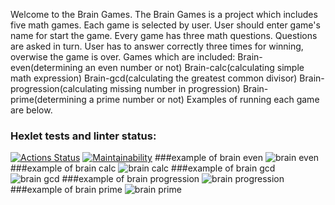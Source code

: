 Welcome to the Brain Games.
The Brain Games is a project which includes five math games.
Each game is selected by user. User should enter game's name for start the game.
Every game has three math questions. Questions are asked in turn.
User has to answer correctly three times for winning, overwise the game is over.
Games which are included:
Brain-even(determining an even number or not)
Brain-calc(calculating simple math expression)
Brain-gcd(calculating the greatest common divisor)
Brain-progression(calculating missing number in progression)
Brain-prime(determining a prime number or not)
Examples of running each game are below.
### Hexlet tests and linter status:
[![Actions Status](https://github.com/ramisphoto/python-project-49/workflows/hexlet-check/badge.svg)](https://github.com/ramisphoto/python-project-49/actions)
[![Maintainability](https://api.codeclimate.com/v1/badges/99b0d981cd00b575104c/maintainability)](https://codeclimate.com/github/ramissabirzyanov/python-project-49/maintainability)
###example of brain even
![brain even](https://asciinema.org/a/Z5B0l07FJhWKz9VCouqaewGmE.svg)
###example of brain calc
![brain calc](https://asciinema.org/a/eu3awrwaypDH7K7yFvQqKFx9W.svg)
###example of brain gcd
![brain gcd](https://asciinema.org/a/bnZ8lQ723SkjxITVwZmJSscyL.svg)
###example of brain progression
![brain progression](https://asciinema.org/a/jrwxoNDEnKQVbsK3vLcss8nWz.svg)
###example of brain prime
![brain prime](https://asciinema.org/a/X3zVPAszWMgS1pdC35cA6hmtd.svg)
